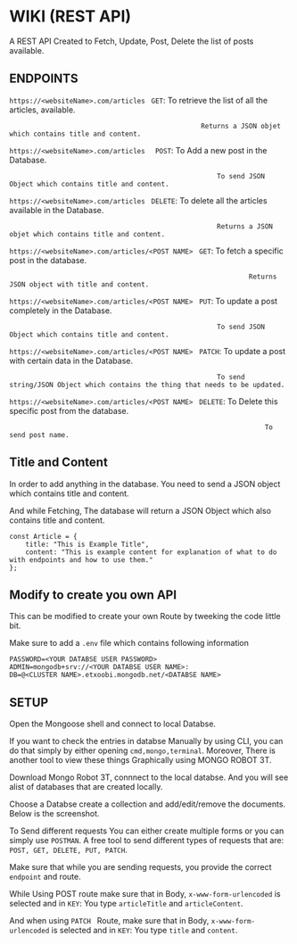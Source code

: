 # WIKI (REST API)
A REST API Created to Fetch, Update, Post, Delete the list of posts available.

## ENDPOINTS
```https://<websiteName>.com/articles``` ``` GET```: To retrieve the list of all the articles, available. 

                                                    Returns a JSON objet which contains title and content.

```https://<websiteName>.com/articles ``` ``` POST```: To Add a new post in the Database. 
                                                        
                                                        To send JSON Object which contains title and content.

```https://<websiteName>.com/articles``` ``` DELETE```: To delete all the articles available in the Database. 

                                                        Returns a JSON objet which contains title and content.

```https://<websiteName>.com/articles/<POST NAME>``` ``` GET```: To fetch a specific post in the database.
                                                        
                                                                Returns JSON object with title and content.

```https://<websiteName>.com/articles/<POST NAME>``` ``` PUT```: To update a post completely in the Database. 
                                                        
                                                        To send JSON Object which contains title and content. 

```https://<websiteName>.com/articles/<POST NAME>``` ``` PATCH```: To update a post with certain data in the Database. 
                                                        
                                                        To send string/JSON Object which contains the thing that needs to be updated.

```https://<websiteName>.com/articles/<POST NAME>``` ``` DELETE```: To Delete this specific post from the database. 
                                                        
                                                                    To send post name.


## Title and Content
In order to add anything in the database. You need to send a JSON object which contains title and content.

And while Fetching, The database will return a JSON Object which also contains title and content.

```
const Article = {
    title: "This is Example Title",
    content: "This is example content for explanation of what to do with endpoints and how to use them."
};
```
## Modify to create you own API
This can be modified to create your own Route by tweeking the code little bit.

Make sure to add a ```.env``` file which contains following information

```
PASSWORD=<YOUR DATABSE USER PASSWORD>
ADMIN=mongodb+srv://<YOUR DATABSE USER NAME>:
DB=@<CLUSTER NAME>.etxoobi.mongodb.net/<DATABSE NAME>
```

## SETUP 
Open the Mongoose shell and connect to local Databse.

If you want to check the entries in databse Manually by using CLI, you can do that simply by either opening ```cmd,mongo,terminal```. Moreover, There is another tool to view these things Graphically using MONGO ROBOT 3T. 

Download Mongo Robot 3T, connnect to the local databse. And you will see alist of databases that are created locally.

Choose a Databse create a collection and add/edit/remove the documents.
Below is the screenshot.


To Send different requests You can either create multiple forms or you can simply use ```POSTMAN```. A free tool to send different types of requests that are: ```POST, GET, DELETE, PUT, PATCH```. 

Make sure that while you are sending requests, you provide the correct ```endpoint``` and route.

While Using POST route make sure that in Body, ```x-www-form-urlencoded``` is selected and in ```KEY```: You type ```articleTitle``` and ```articleContent```.


And when using ```PATCH ``` Route,  make sure that in Body, ```x-www-form-urlencoded``` is selected and in ```KEY```: You type ```title``` and ```content```.